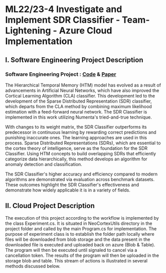 # ML22/23-4 Investigate and Implement SDR Classifier - Team-Lightening - Azure Cloud Implementation

## I. Software Engineering Project Description

### Software Engineering Project : [Code](https://github.com/Sonam-22/neocortexapi/tree/team-lightening/source/MySEProject) & [Paper](https://github.com/Sonam-22/neocortexapi/blob/team-lightening/source/MySEProject/Documentation/SDR-Classifier.pdf)

The Hierarchical Temporal Memory (HTM) model has evolved as a result of advancements in Artificial Neural Networks, which have also improved the Cortical Learning Algorithm (CLA) classifier. This development led to the development of the Sparse Distributed Representation (SDR) classifier, which departs from the CLA method by combining maximum likelihood estimation with a feed-forward neural network. The SDR Classifier is implemented in this work utilizing Numenta's tried-and-true technique.

With changes to its weight matrix, the SDR Classifier outperforms its predecessor in continuous learning by rewarding correct predictions and punishing inaccurate ones. The learning approaches are used in this process. Sparse Distributed Representations (SDRs), which are essential to the cortex theory of intelligence, serve as the foundation for the SDR Classifier. Using HTM concepts to build overlapping SDRs that efficiently categorize data hierarchically, this method develops an algorithm for anomaly detection and classification.

The SDR Classifier's higher accuracy and efficiency compared to modern algorithms are demonstrated via evaluation across benchmark datasets. These outcomes highlight the SDR Classifier's effectiveness and demonstrate how widely applicable it is in a variety of fields.




## II. Cloud Project Description

The execution of this project according to the workflow is implemented by the class Experiment.cs. It is situated in NeoCortexUtils directory in the project folder and called by the main Program.cs for implementation. The purpose of experiment class is to establish the folder path locally where files will be downloaded from blob storage and the data present in the downloaded file is executed and uploaded back on azure (Blob & Table). The program will then be executed until signaled to cancel via a cancellation token. The results of the program will then be uploaded in the storage blob and table. This stream of actions is illustrated in several methods discussed below.

